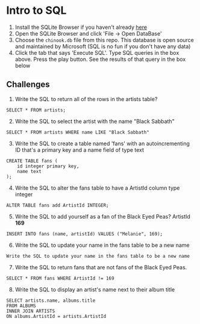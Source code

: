 # Intro to SQL

1. Install the SQLite Browser if you haven't already [here](http://sqlitebrowser.org/)
2. Open the SQLite Browser and click 'File -> Open DataBase'
3. Choose the `chinook.db` file from this repo. This database is open source and maintained by Microsoft (SQL is no fun if you don't have any data)
4. Click the tab that says 'Execute SQL'. Type SQL queries in the box above. Press the play button. See the results of that query in the box below

## Challenges

1. Write the SQL to return all of the rows in the artists table?

```
SELECT * FROM artists;
```

2. Write the SQL to select the artist with the name "Black Sabbath"

```
SELECT * FROM artists WHERE name LIKE "Black Sabbath"
```

3. Write the SQL to create a table named 'fans' with an autoincrementing ID that's a primary key and a name field of type text

```
CREATE TABLE fans (
    id integer primary key,
    name text
);
```

4. Write the SQL to alter the fans table to have a ArtistId column type integer

```
ALTER TABLE fans add ArtistId INTEGER;
```


5. Write the SQL to add yourself as a fan of the Black Eyed Peas? ArtistId **169**

```
INSERT INTO fans (name, artistId) VALUES ("Melanie", 169);
```

6. Write the SQL to update your name in the fans table to be a new name

```
Write the SQL to update your name in the fans table to be a new name
```

7. Write the SQL to return fans that are not fans of the Black Eyed Peas.

`SELECT * FROM fans WHERE ArtistId != 169`

8. Write the SQL to display an artist's name next to their album title

```
SELECT artists.name, albums.title
FROM ALBUMS
INNER JOIN ARTISTS
ON albums.ArtistId = artists.ArtistId
```

